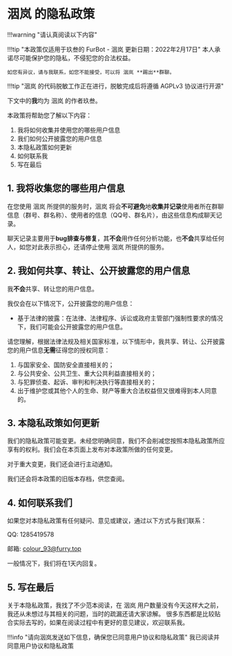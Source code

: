 # 洇岚 的隐私政策

!!!warning "请认真阅读以下内容"

!!!tip "本政策仅适用于玖叁的 FurBot - 洇岚  更新日期：2022年2月17日"
    本人承诺尽可能保护您的隐私，不侵犯您的合法权益。

    如您有异议，请与我联系，如您不能接受，可以将 洇岚 **踢出**群聊。

!!!tip "洇岚 的代码脱敏工作正在进行，脱敏完成后将遵循 AGPLv3 协议进行开源"

下文中的**我**均为 洇岚 的作者玖叁。

本政策将帮助您了解以下内容：

1. 我将如何收集并使用您的哪些用户信息
2. 我们如何公开披露您的用户信息
3. 本隐私政策如何更新
4. 如何联系我
5. 写在最后

## 1. 我将收集您的哪些用户信息

在您使用 洇岚 所提供的服务时，洇岚 将会**不可避免**地**收集并记录**使用者所在群聊信息（群号、群名称）、使用者的信息（QQ号、群名片），由这些信息构成聊天记录。

聊天记录主要用于**bug排查与修复**，其**不会**用作任何分析功能，也**不会**共享给任何人，如您对此表示担心，还请停止使用 洇岚 所提供的服务。

## 2. 我如何共享、转让、公开披露您的用户信息

我**不会**共享、转让您的用户信息。

我仅会在以下情况下，公开披露您的用户信息：

- 基于法律的披露：在法律、法律程序、诉讼或政府主管部门强制性要求的情况下，我们可能会公开披露您的用户信息。

请您理解，根据法律法规及相关国家标准，以下情形中，我共享、转让、公开披露您的用户信息**无需**征得您的授权同意：

1. 与国家安全、国防安全直接相关的；
2. 与公共安全、公共卫生、重大公共利益直接相关的；
3. 与犯罪侦查、起诉、审判和判决执行等直接相关的；
4. 出于维护您或其他个人的生命、财产等重大合法权益但又很难得到本人同意的。

## 3. 本隐私政策如何更新

我们的隐私政策可能变更。未经您明确同意，我们不会削减您按照本隐私政策所应享有的权利。我们会在本页面上发布对本政策所做的任何变更。

对于重大变更，我们还会进行主动通知。

我们还会将本政策的旧版本存档，供您查阅。

## 4. 如何联系我们

如果您对本隐私政策有任何疑问、意见或建议，通过以下方式与我们联系：

QQ:     1285419578

邮箱:   colour_93@furry.top

一般情况下，我们将在1天内回复。

## 5. 写在最后

关于本隐私政策，我找了不少范本阅读，在 洇岚 用户数量没有今天这样大之前，我还从未想过与其相关的问题，当时的疏漏还请大家谅解。
很多东西都是比较贴合实际去写的，如果在阅读过程中有更好的意见建议，欢迎联系我。

!!!info "请向洇岚发送如下信息，确保您已同意用户协议和隐私政策"
    我已阅读并同意用户协议和隐私政策